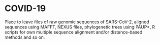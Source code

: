 # COVID-19
Place to leave files of raw genomic sequences of SARS-CoV-2, aligned sequences using MAFFT, NEXUS files, phylogenetic trees using PAUP*, R scripts for own multiple sequence alignment and/or distance-based methods and so on.
